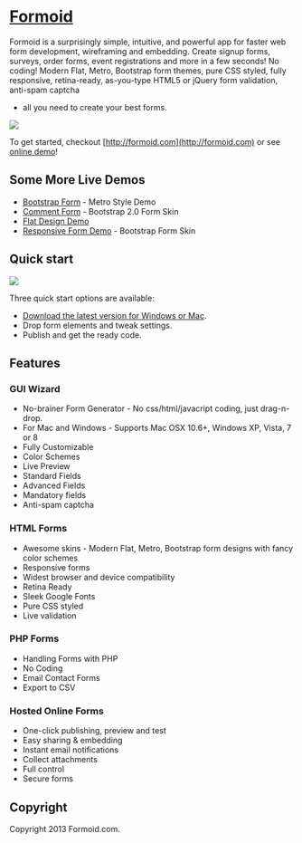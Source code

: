 # [Formoid](http://formoid.com)
Formoid is a surprisingly simple, intuitive, and powerful app for faster web form development, wireframing and embedding. 
Create signup forms, surveys, order forms, event registrations and more in a few seconds! No coding!
Modern Flat, Metro, Bootstrap form themes, pure CSS styled, fully responsive, retina-ready, as-you-type HTML5 or jQuery form validation, anti-spam captcha 
- all you need to create your best forms.

<a href="http://formoid.com">
  <img src="http://formoid.github.io/images/bootstrap-forms.png">
</a>



To get started, checkout [http://formoid.com](http://formoid.com) or see [online demo](http://formoid.github.com/Formoid/)!

## Some More Live Demos

*    [Bootstrap Form](http://formoid.github.io/bootstrap-form.html) - Metro Style Demo
*    [Comment Form](http://formoid.com/demo-comment.html) - Bootstrap 2.0 Form Skin
*    [Flat Design Demo](http://www.formoid.com/demo-bug-report.html)
*    [Responsive Form Demo](http://www.formoid.com/responsive.html) - Bootstrap Form Skin

## Quick start

<a href="http://formoid.com">
  <img src="http://formoid.github.io/images/formoid.jpg">
</a>

Three quick start options are available:

* [Download the latest version for Windows or Mac](http://formoid.com).
* Drop form elements and tweak settings.
* Publish and get the ready code.

## Features

### GUI Wizard
*   No-brainer Form Generator - No css/html/javacript coding, just drag-n-drop. 
*    For Mac and Windows - Supports Mac OSX 10.6+, Windows XP, Vista, 7 or 8
*    Fully Customizable
*    Color Schemes
*    Live Preview 
*    Standard Fields 
*    Advanced Fields
*    Mandatory fields
*    Anti-spam captcha 

### HTML Forms
*    Awesome skins - Modern Flat, Metro, Bootstrap form designs with fancy color schemes
*    Responsive forms 
*    Widest browser and device compatibility 
*    Retina Ready 
*    Sleek Google Fonts 
*    Pure CSS styled
*    Live validation

### PHP Forms
*    Handling Forms with PHP 
*    No Coding 
*    Email Contact Forms 
*    Export to CSV

### Hosted Online Forms
*    One-click publishing, preview and test
*    Easy sharing & embedding 
*    Instant email notifications 
*    Collect attachments 
*    Full control
*    Secure forms 



## Copyright

Copyright 2013 Formoid.com.
